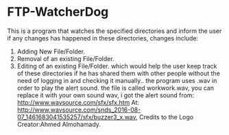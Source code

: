 # FTP-WatcherDog
This is a program that watches the specified directories and inform the user if any changes has happened in these directories, changes include:
1) Adding New File/Folder.
2) Removal of an existing File/Folder.
3) Editing of an existing File/Folder. 
which would help the user keep track of these directories if he has shared them with other people without the need of logging in and checking it manually..
the program uses .wav in order to play the alert sound. the file is called workwork.wav, you can replace it with your own sound wav, i got the alert sound from: http://www.wavsource.com/sfx/sfx.htm At: http://www.wavsource.com/snds_2016-08-07_1461683041535257/sfx/buzzer3_x.wav, Credits to the Logo Creator:Ahmed Almohamady.

